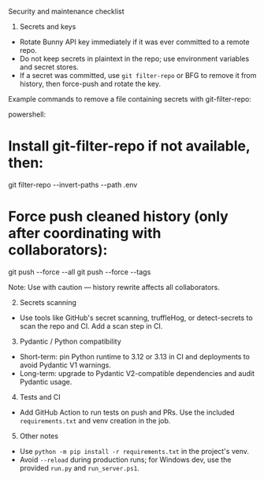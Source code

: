 Security and maintenance checklist

1) Secrets and keys
- Rotate Bunny API key immediately if it was ever committed to a remote repo.
- Do not keep secrets in plaintext in the repo; use environment variables and secret stores.
- If a secret was committed, use `git filter-repo` or BFG to remove it from history, then force-push and rotate the key.

Example commands to remove a file containing secrets with git-filter-repo:

powershell:

  # Install git-filter-repo if not available, then:
  git filter-repo --invert-paths --path .env

  # Force push cleaned history (only after coordinating with collaborators):
  git push --force --all
  git push --force --tags

Note: Use with caution — history rewrite affects all collaborators.

2) Secrets scanning
- Use tools like GitHub's secret scanning, truffleHog, or detect-secrets to scan the repo and CI. Add a scan step in CI.

3) Pydantic / Python compatibility
- Short-term: pin Python runtime to 3.12 or 3.13 in CI and deployments to avoid Pydantic V1 warnings.
- Long-term: upgrade to Pydantic V2-compatible dependencies and audit Pydantic usage.

4) Tests and CI
- Add GitHub Action to run tests on push and PRs. Use the included `requirements.txt` and venv creation in the job.

5) Other notes
- Use `python -m pip install -r requirements.txt` in the project's venv.
- Avoid `--reload` during production runs; for Windows dev, use the provided `run.py` and `run_server.ps1`.
